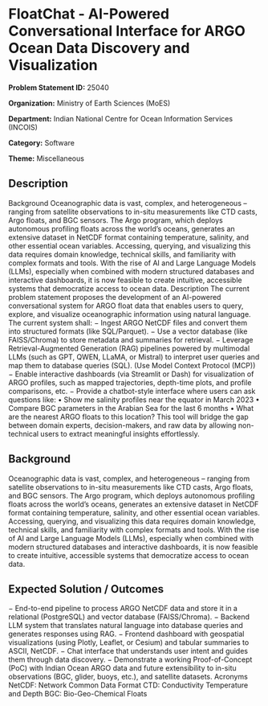 # FloatChat - AI-Powered Conversational Interface for ARGO Ocean Data Discovery and Visualization

**Problem Statement ID:** 25040

**Organization:** Ministry of Earth Sciences (MoES)

**Department:** Indian National Centre for Ocean Information Services (INCOIS)

**Category:** Software

**Theme:** Miscellaneous

## Description

Background Oceanographic data is vast, complex, and heterogeneous – ranging from satellite observations to in-situ measurements like CTD casts, Argo floats, and BGC sensors. The Argo program, which deploys autonomous profiling floats across the world’s oceans, generates an extensive dataset in NetCDF format containing temperature, salinity, and other essential ocean variables. Accessing, querying, and visualizing this data requires domain knowledge, technical skills, and familiarity with complex formats and tools. With the rise of AI and Large Language Models (LLMs), especially when combined with modern structured databases and interactive dashboards, it is now feasible to create intuitive, accessible systems that democratize access to ocean data. Description The current problem statement proposes the development of an AI-powered conversational system for ARGO float data that enables users to query, explore, and visualize oceanographic information using natural language. The current system shall: − Ingest ARGO NetCDF files and convert them into structured formats (like SQL/Parquet). − Use a vector database (like FAISS/Chroma) to store metadata and summaries for retrieval. − Leverage Retrieval-Augmented Generation (RAG) pipelines powered by multimodal LLMs (such as GPT, QWEN, LLaMA, or Mistral) to interpret user queries and map them to database queries (SQL). (Use Model Context Protocol (MCP)) − Enable interactive dashboards (via Streamlit or Dash) for visualization of ARGO profiles, such as mapped trajectories, depth-time plots, and profile comparisons, etc. − Provide a chatbot-style interface where users can ask questions like: • Show me salinity profiles near the equator in March 2023 • Compare BGC parameters in the Arabian Sea for the last 6 months • What are the nearest ARGO floats to this location? This tool will bridge the gap between domain experts, decision-makers, and raw data by allowing non-technical users to extract meaningful insights effortlessly.

## Background

Oceanographic data is vast, complex, and heterogeneous – ranging from satellite observations to in-situ measurements like CTD casts, Argo floats, and BGC sensors. The Argo program, which deploys autonomous profiling floats across the world’s oceans, generates an extensive dataset in NetCDF format containing temperature, salinity, and other essential ocean variables. Accessing, querying, and visualizing this data requires domain knowledge, technical skills, and familiarity with complex formats and tools. With the rise of AI and Large Language Models (LLMs), especially when combined with modern structured databases and interactive dashboards, it is now feasible to create intuitive, accessible systems that democratize access to ocean data.

## Expected Solution / Outcomes

− End-to-end pipeline to process ARGO NetCDF data and store it in a relational (PostgreSQL) and vector database (FAISS/Chroma). − Backend LLM system that translates natural language into database queries and generates responses using RAG. − Frontend dashboard with geospatial visualizations (using Plotly, Leaflet, or Cesium) and tabular summaries to ASCII, NetCDF. − Chat interface that understands user intent and guides them through data discovery. − Demonstrate a working Proof-of-Concept (PoC) with Indian Ocean ARGO data and future extensibility to in-situ observations (BGC, glider, buoys, etc.), and satellite datasets. Acronyms NetCDF: Network Common Data Format CTD: Conductivity Temperature and Depth BGC: Bio-Geo-Chemical Floats


